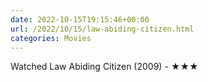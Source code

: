 ```yaml
---
date: 2022-10-15T19:15:46+00:00
url: /2022/10/15/law-abiding-citizen.html
categories: Movies
---
```

Watched Law Abiding Citizen (2009) - ★★★




